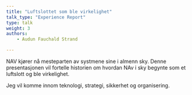 ```yaml
---
title: "Luftslottet som ble virkelighet"
talk_type: "Experience Report"
type: talk
weight: 3
authors:
    - Audun Fauchald Strand

---
```

NAV kjører nå mesteparten av systmene sine i almenn sky. Denne presentasjonen vil fortelle historien om hvordan NAv i sky begynte som et luftslott og ble virkelighet. 

Jeg vil komme innom teknologi, strategi, sikkerhet og organisering. 
